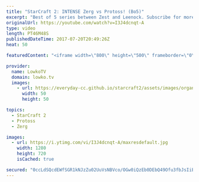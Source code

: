 ```yaml
---
title: "StarCraft 2: INTENSE Zerg vs Protoss! (Bo5)"
excerpt: "Best of 5 series between Zest and Leenock. Subscribe for more videos: http://lowko.tv/youtube Epic Zerg vs Terran: https://goo.gl/GJuLSh  A wide variety of games in this series of StarCraft 2. There are hyper aggressive games, as well as passive macro focused strategies from both players.  Support me"
originalUrl: https://youtube.com/watch?v=I3J4dcnqt-A
type: video
length: PT46M48S
publishedDateTime: 2017-07-20T20:49:26Z
heat: 50

featuredContent: "<iframe width=\"800\" height=\"500\" frameborder=\"0\" src=\"https://www.youtube.com/embed/I3J4dcnqt-A\" allow=\"accelerometer; autoplay; encrypted-media; gyroscope; picture-in-picture\" allowfullscreen></iframe>"

provider:
  name: LowkoTV
  domain: lowko.tv
  images:
    - url: https://everyday-cc.github.io/starcraft2/assets/images/organizations/lowko.tv-50x50.jpg
      width: 50
      height: 50

topics:
  - StarCraft 2
  - Protoss
  - Zerg

images:
  - url: https://i.ytimg.com/vi/I3J4dcnqt-A/maxresdefault.jpg
    width: 1280
    height: 720
    isCached: true

secured: "0ccLdSQcdEWfSGR1kNJzZu02UuVsNBVco/OGw0iQzEb0DEbQ49Ofu3fbJsIiE8EXhBQnUTcXMopeOG8T4SLQ0lY8MhP3aqpWC6gLvvglHrqiQ74POMIwpTrEu62VQ8FkN5rGLVe4/dr9y519pMJdtcCcrv3Oe1yXuYwF+FqJo85Zhr2raWIVchOEtRzwtEDXbNUEYrWYNBPeCEm8U9g8leWbh1tx68mpYHvT1mMVan6XaJSore0emcsVRELmT1vaGpSQHWUIv6LHnA9FnjsM0oRpKMLWzBMLt72mbriYogQK5P3n0i0HXrnjNw8vkRxjSsu167tZwvKmbUGZe82o663NqrFgn5Kf5gHeKiOyNoQEB1oGbzMjdtIfDFx1xthIXtmZRDQWnXpK3q2zho8QQrCQPinYTkuqYrxCWVHFEyw=;JVg39y9FqL98z3F/ByYY3Q=="
---
```


